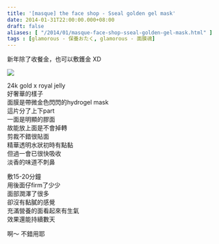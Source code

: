 ```yaml
---
title: '[masque] the face shop - Sseal golden gel mask'
date: 2014-01-31T22:00:00.000+08:00
draft: false
aliases: [ "/2014/01/masque-face-shop-sseal-golden-gel-mask.html" ]
tags : [glamorous - 保養おたく, glamorous - 面膜魂]
---
```


新年除了收餐金，也可以敷鑊金 XD  

![](/images/faceshopsseal.jpg)

24k gold x royal jelly  
好奢華的樣子  
面膜是帶微金色閃閃的hydrogel mask  
這片分了上下part  
一面是明顯的膠面  
故能放上面是不會掉轉  
剪裁不錯很貼面  
精華透明水狀初時有點黏  
但過一會已很快吸收  
淡香的味道不刺鼻  
  
敷15-20分鐘  
用後面仔firm了少少  
面部潤澤了很多  
卻沒有黏膩的感覺  
充滿營養的面看起來有生氣  
效果還能持續數天  
  
啊～ 不錯用耶
